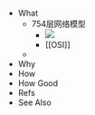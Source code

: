 - What
	- 754层网络模型
		- ![](https://pdai.tech/images/develop/network/dev-network-protocol-1.png)
		- [[OSI]]
	-
- Why
- How
- How Good
- Refs
- See Also